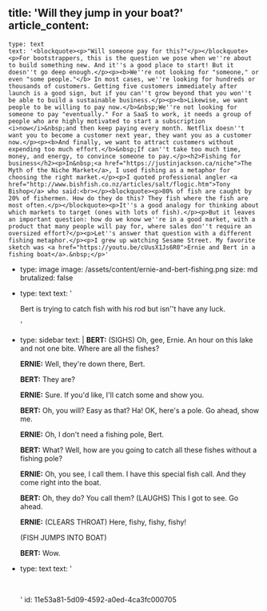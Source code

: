 title: 'Will they jump in your boat?'
article_content:
  -
    type: text
    text: '<blockquote><p>"Will someone pay for this?"</p></blockquote><p>For bootstrappers, this is the question we pose when we''re about to build something new. And it''s a good place to start! But it doesn''t go deep enough.</p><p><b>We''re not looking for "someone," or even "some people."</b> In most cases, we''re looking for hundreds or thousands of customers. Getting five customers immediately after launch is a good sign, but if you can''t grow beyond that you won''t be able to build a sustainable business.</p><p><b>Likewise, we want people to be willing to pay now.</b>&nbsp;We''re not looking for someone to pay "eventually." For a SaaS to work, it needs a group of people who are highly motivated to start a subscription <i>now</i>&nbsp;and then keep paying every month. Netflix doesn''t want you to become a customer next year, they want you as a customer now.</p><p><b>And finally, we want to attract customers without expending too much effort.</b>&nbsp;If can''t take too much time, money, and energy, to convince someone to pay.</p><h2>Fishing for business</h2><p>In&nbsp;<a href="https://justinjackson.ca/niche">The Myth of the Niche Market</a>, I used fishing as a metaphor for choosing the right market.</p><p>I quoted professional angler <a href="http://www.bishfish.co.nz/articles/salt/flogic.htm">Tony Bishop</a> who said:<br></p><blockquote><p>80% of fish are caught by 20% of fishermen. How do they do this? They fish where the fish are most often.</p></blockquote><p>It''s a good analogy for thinking about which markets to target (ones with lots of fish).</p><p>But it leaves an important question: how do we know we''re in a good market, with a product that many people will pay for, where sales don''t require an oversized effort?</p><p>Let''s answer that question with a different fishing metaphor.</p><p>I grew up watching Sesame Street. My favorite sketch was <a href="https://youtu.be/cUusX1Js6R0">Ernie and Bert in a fishing boat</a>.&nbsp;</p>'
  -
    type: image
    image: /assets/content/ernie-and-bert-fishing.png
    size: md
    brutalized: false
  -
    type: text
    text: '<p>Bert is trying to catch fish with his rod but isn''t have any luck.</p>'
  -
    type: sidebar
    text: |
      **BERT:** (SIGHS) Oh, gee, Ernie. An hour on this lake and not one bite. Where are all the fishes?
      
      **ERNIE:** Well, they're down there, Bert.
      
      **BERT:** They are?
      
      **ERNIE:** Sure. If you'd like, I'll catch some and show you.
      
      **BERT:** Oh, you will? Easy as that? Ha! OK, here's a pole. Go ahead, show me.
      
      **ERNIE:** Oh, I don't need a fishing pole, Bert.
      
      **BERT:** What? Well, how are you going to catch all these fishes without a fishing pole?
      
      **ERNIE:** Oh, you see, I call them. I have this special fish call. And they come right
      into the boat.
      
      **BERT:** Oh, they do? You call them? (LAUGHS) This I got to see. Go ahead.
      
      **ERNIE:** (CLEARS THROAT) Here, fishy, fishy, fishy!
      
      (FISH JUMPS INTO BOAT)
      
      **BERT:** Wow.
  -
    type: text
    text: '<p><br></p>'
id: 11e53a81-5d09-4592-a0ed-4ca3fc000705
